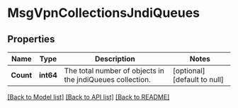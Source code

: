 # MsgVpnCollectionsJndiQueues

## Properties
Name | Type | Description | Notes
------------ | ------------- | ------------- | -------------
**Count** | **int64** | The total number of objects in the jndiQueues collection. | [optional] [default to null]

[[Back to Model list]](../README.md#documentation-for-models) [[Back to API list]](../README.md#documentation-for-api-endpoints) [[Back to README]](../README.md)

